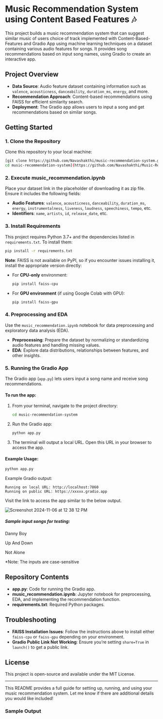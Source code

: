 # Music Recommendation System using Content Based Features 🎶

This project builds a music recommendation system that can suggest similar music of users choice of track implemented with Content-Based-Features and Gradio App using machine learning techniques on a dataset containing various audio features for songs. It provides song recommendations based on input song names, using Gradio to create an interactive app.

## Project Overview

- **Data Source**: Audio feature dataset containing information such as `valence`, `acousticness`, `danceability`, `duration_ms`, `energy`, and more.
- **Recommendation Approach**: Content-based recommendations using FAISS for efficient similarity search.
- **Deployment**: The Gradio app allows users to input a song and get recommendations based on similar songs.

## Getting Started

### 1. Clone the Repository

Clone this repository to your local machine:

```bash
[git clone https://github.com/Navashakthi/music-recommendation-system.git
cd music-recommendation-system](https://github.com/Navashakthi/Music-Recommendation-System-Content-Based-Approach-with-Gradio-APP.git)
```

### 2. Execute music_recommendation.ipynb

Place your dataset link in the placeholder of downloading it as zip file. Ensure it includes the following fields:

- **Audio Features**: `valence`, `acousticness`, `danceability`, `duration_ms`, `energy`, `instrumentalness`, `liveness`, `loudness`, `speechiness`, `tempo`, etc.
- **Identifiers**: `name`, `artists`, `id`, `release_date`, etc.

### 3. Install Requirements

This project requires Python 3.7+ and the dependencies listed in `requirements.txt`. To install them:

```bash
pip install -r requirements.txt
```

**Note**: FAISS is not available on PyPI, so if you encounter issues installing it, install the appropriate version directly:

- For **CPU-only** environment:
  ```bash
  pip install faiss-cpu
  ```
- For **GPU environment** (if using Google Colab with GPU):
  ```bash
  pip install faiss-gpu
  ```

### 4. Preprocessing and EDA

Use the `music_recommendation.ipynb` notebook for data preprocessing and exploratory data analysis (EDA).

- **Preprocessing**: Prepare the dataset by normalizing or standardizing audio features and handling missing values.
- **EDA**: Explore data distributions, relationships between features, and other insights.

### 5. Running the Gradio App

The Gradio app (`app.py`) lets users input a song name and receive song recommendations.

#### To run the app:

1. From your terminal, navigate to the project directory:

    ```bash
    cd music-recommendation-system
    ```

2. Run the Gradio app:

    ```bash
    python app.py
    ```

3. The terminal will output a local URL. Open this URL in your browser to access the app.

#### Example Usage:

```bash
python app.py
```

Example Gradio output:

```plaintext
Running on local URL: http://localhost:7860
Running on public URL: https://xxxxx.gradio.app
```

Visit the link to access the app similar to the below output.

![Screenshot 2024-11-06 at 12 38 12 PM](https://github.com/user-attachments/assets/60dc80f9-9295-406d-9364-754f5cf80ac8)

##### Sample input songs for testing:
Danny Boy

Up And Down

Not Alone

*Note: The inputs are case-sensitive


## Repository Contents

- **app.py**: Code for running the Gradio app.
- **music_recommendation.ipynb**: Jupyter notebook for preprocessing, EDA, and implementing the recommendation function.
- **requirements.txt**: Required Python packages.

## Troubleshooting

- **FAISS Installation Issues**: Follow the instructions above to install either `faiss-cpu` or `faiss-gpu` depending on your environment.
- **Gradio Public Link Not Working**: Ensure you’re setting `share=True` in `launch()` to get a public link.

## License

This project is open-source and available under the MIT License.

---

This README provides a full guide for setting up, running, and using your music recommendation system. Let me know if there are additional details you would like included!

### Sample Output

